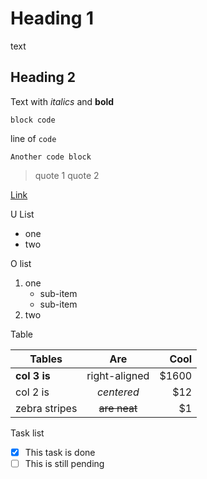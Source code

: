 Heading 1
=========

text

Heading 2
---------

Text with *italics* and **bold**

    block code

line of `code`

```
Another code block
```

> quote 1
> quote 2

[Link](www.lastmiledata.org)

U List
- one
- two

O list
1. one
    - sub-item
    - sub-item
2. two

Table

| Tables        | Are           | Cool  |
| ------------- |:-------------:| -----:|
| **col 3 is**  | right-aligned | $1600 |
| col 2 is      | *centered*    |   $12 |
| zebra stripes | ~~are neat~~  |    $1 |

Task list
- [x] This task is done
- [ ] This is still pending